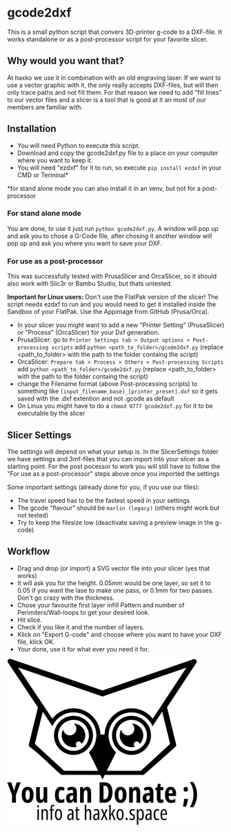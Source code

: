 
# gcode2dxf

This is a small python script that convers 3D-printer g-code to a DXF-file.
It works standalone or as a post-processor script for your favorite slicer.

## Why would you want that?
At haxko we use it in combination with an old engraving laser. If we want to use a vector graphic with it, the only really accepts DXF-files, but will then only trace paths and not fill them. For that reason we need to add "fill lines" to our vector files and a slicer is a tool that is good at it an most of our members are familiar with.

## Installation
- You will need Python to execute this script.
- Download and copy the gcode2dxf.py file to a place on your computer where you want to keep it.
- You will need "ezdxf" for it to run, so execute `pip install ezdxf` in your CMD or Terminal*

*for stand alone mode you can also install it in an venv, but not for a post-processor
### For stand alone mode
You are done, to use it just run `python gcode2dxf.py`.
A window will pop up and ask you to chose a G-Code file, after chosing it another window will pop up and ask you where you want to save your DXF.
### For use as a post-processor
This was successfully tested with PrusaSlicer and OrcaSlicer, so it should also work with Slic3r or Bambu Studio, but thats untested.

**Important for Linux users:** Don't use the FlatPak version of the slicer! The script needs ezdxf to run and you would need to get it installed inside the Sandbox of your FlatPak. Use the Appimage from GitHub (Prusa/Orca).
- In your slicer you might want to add a new "Printer Setting" (PrusaSlicer) or "Process" (OrcaSlicer) for your Dxf generation.
- PrusaSlicer: go to `Printer Settings tab > Output options > Post-processing scripts` add `python <path_to_folder>/gcode2dxf.py` (replace <path_to_folder> with the path to the folder containg the script)
- OrcaSlicer: `Prepare tab > Process > Others > Post-processing Scripts` add `python <path_to_folder>/gcode2dxf.py` (replace <path_to_folder> with the path to the folder containg the script)
- change the Filename format (above Post-processing scripts) to something like `[input_filename_base]_[printer_preset].dxf` so it gets saved with the .dxf extention and not .gcode as default
- On Linux you might have to do a `chmod 0777 gcode2dxf.py` for it to be executable by the slicer

## Slicer Settings
The settings will depend on what your setup is. In the SlicerSettings folder we have settings and 3mf-files that you can import into your slicer as a starting point.
For the post pocessor to work you will still have to follow the "For use as a post-processor" steps above once you imported the settings

Some important settings (already done for you, if you use our files):
- The travel speed has to be the fastest speed in your settings
- The gcode "flavour" should be `marlin (legacy)` (others might work but not tested)
- Try to keep the filesize low (deactivate saving a preview image in the g-code)
## Workflow
- Drag and drop (or import) a SVG vector file into your slicer (yes that works)
- It will ask you for the height. 0.05mm would be one layer, so set it to 0.05 if you want the lase to make one pass, or 0.1mm for two passes. Don't go crazy with the thickness.
- Chose your favourite first layer infill Pattern and number of Perimiters/Wall-loops to get your desired look.
- Hit slice.
- Check if you like it and the number of layers.
- Klick on "Export G-code" and choose where you want to have your DXF file, klick OK.
- Your done, use it for what ever you need it for.
   
   
   
![You can Donate if you want, info at haxko.space](images/Donate.svg)